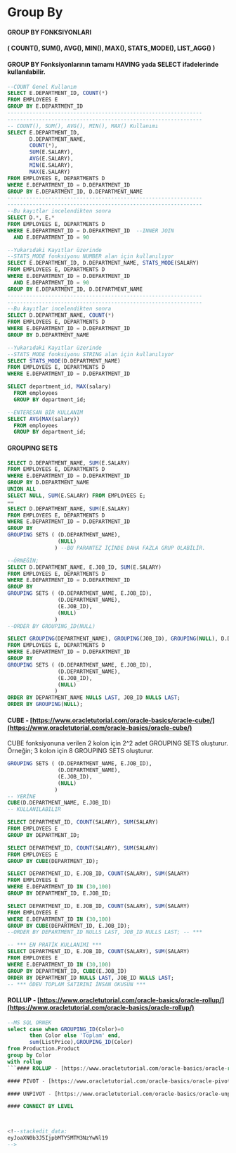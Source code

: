 # Group By

#### GROUP BY FONKSIYONLARI 

#### \( COUNT\(\), SUM\(\), AVG\(\), MIN\(\), MAX\(\), STATS\_MODE\(\), LIST\_AGG\(\)  \) 

#### GROUP BY Fonksiyonlarının tamamı HAVING yada SELECT ifadelerinde kullanılabilir. 

```sql
--COUNT Genel Kullanım
SELECT E.DEPARTMENT_ID, COUNT(*) 
FROM EMPLOYEES E
GROUP BY E.DEPARTMENT_ID 
--------------------------------------------------------------
--------------------------------------------------------------
-- COUNT(), SUM(), AVG(), MIN(), MAX() Kullanımı
SELECT E.DEPARTMENT_ID, 
       D.DEPARTMENT_NAME, 
       COUNT(*), 
       SUM(E.SALARY), 
       AVG(E.SALARY), 
       MIN(E.SALARY), 
       MAX(E.SALARY)
FROM EMPLOYEES E, DEPARTMENTS D
WHERE E.DEPARTMENT_ID = D.DEPARTMENT_ID
GROUP BY E.DEPARTMENT_ID, D.DEPARTMENT_NAME
--------------------------------------------------------------
--------------------------------------------------------------
--Bu kayıtlar incelendikten sonra
SELECT D.*, E.*
FROM EMPLOYEES E, DEPARTMENTS D
WHERE E.DEPARTMENT_ID = D.DEPARTMENT_ID  --INNER JOIN
  AND E.DEPARTMENT_ID = 90

--Yukarıdaki Kayıtlar üzerinde 
--STATS_MODE fonksiyonu NUMBER alan için kullanılıyor
SELECT E.DEPARTMENT_ID, D.DEPARTMENT_NAME, STATS_MODE(SALARY)
FROM EMPLOYEES E, DEPARTMENTS D
WHERE E.DEPARTMENT_ID = D.DEPARTMENT_ID
  AND E.DEPARTMENT_ID = 90
GROUP BY E.DEPARTMENT_ID, D.DEPARTMENT_NAME
--------------------------------------------------------------
--------------------------------------------------------------
--Bu kayıtlar incelendikten sonra
SELECT D.DEPARTMENT_NAME, COUNT(*)
FROM EMPLOYEES E, DEPARTMENTS D
WHERE E.DEPARTMENT_ID = D.DEPARTMENT_ID
GROUP BY D.DEPARTMENT_NAME

--Yukarıdaki Kayıtlar üzerinde 
--STATS_MODE fonksiyonu STRING alan için kullanılıyor
SELECT STATS_MODE(D.DEPARTMENT_NAME)
FROM EMPLOYEES E, DEPARTMENTS D
WHERE E.DEPARTMENT_ID = D.DEPARTMENT_ID
```

```sql
SELECT department_id, MAX(salary)
  FROM employees
  GROUP BY department_id;

--ENTERESAN BİR KULLANIM  
SELECT AVG(MAX(salary))
  FROM employees
  GROUP BY department_id;
```

#### 

#### GROUPING SETS

```sql
SELECT D.DEPARTMENT_NAME, SUM(E.SALARY)
FROM EMPLOYEES E, DEPARTMENTS D
WHERE E.DEPARTMENT_ID = D.DEPARTMENT_ID
GROUP BY D.DEPARTMENT_NAME
UNION ALL
SELECT NULL, SUM(E.SALARY) FROM EMPLOYEES E;
==
SELECT D.DEPARTMENT_NAME, SUM(E.SALARY)
FROM EMPLOYEES E, DEPARTMENTS D
WHERE E.DEPARTMENT_ID = D.DEPARTMENT_ID
GROUP BY
GROUPING SETS ( (D.DEPARTMENT_NAME),
                (NULL)
               ) --BU PARANTEZ İÇİNDE DAHA FAZLA GRUP OLABİLİR.

--ÖRNEĞİN;
SELECT D.DEPARTMENT_NAME, E.JOB_ID, SUM(E.SALARY)
FROM EMPLOYEES E, DEPARTMENTS D
WHERE E.DEPARTMENT_ID = D.DEPARTMENT_ID
GROUP BY
GROUPING SETS ( (D.DEPARTMENT_NAME, E.JOB_ID),
                (D.DEPARTMENT_NAME),
                (E.JOB_ID),
                (NULL)
               )
--ORDER BY GROUPING_ID(NULL)

SELECT GROUPING(DEPARTMENT_NAME), GROUPING(JOB_ID), GROUPING(NULL), D.DEPARTMENT_NAME, E.JOB_ID, SUM(E.SALARY)
FROM EMPLOYEES E, DEPARTMENTS D
WHERE E.DEPARTMENT_ID = D.DEPARTMENT_ID
GROUP BY
GROUPING SETS ( (D.DEPARTMENT_NAME, E.JOB_ID),
                (D.DEPARTMENT_NAME),
                (E.JOB_ID),
                (NULL)
               )
ORDER BY DEPARTMENT_NAME NULLS LAST, JOB_ID NULLS LAST;
ORDER BY GROUPING(NULL);
```

#### 

#### CUBE - [https://www.oracletutorial.com/oracle-basics/oracle-cube/](https://www.oracletutorial.com/oracle-basics/oracle-cube/) 

CUBE fonksiyonuna verilen 2 kolon için 2^2 adet GROUPING SETS oluşturur. Örneğin; 3 kolon için 8 GROUPING SETS oluşturur.

```sql
GROUPING SETS ( (D.DEPARTMENT_NAME, E.JOB_ID),
                (D.DEPARTMENT_NAME),
                (E.JOB_ID),
                (NULL)
               )
-- YERİNE
CUBE(D.DEPARTMENT_NAME, E.JOB_ID)
-- KULLANILABILIR
```

```sql
SELECT DEPARTMENT_ID, COUNT(SALARY), SUM(SALARY)
FROM EMPLOYEES E
GROUP BY DEPARTMENT_ID;

SELECT DEPARTMENT_ID, COUNT(SALARY), SUM(SALARY)
FROM EMPLOYEES E
GROUP BY CUBE(DEPARTMENT_ID);

SELECT DEPARTMENT_ID, E.JOB_ID, COUNT(SALARY), SUM(SALARY)
FROM EMPLOYEES E
WHERE E.DEPARTMENT_ID IN (30,100)
GROUP BY DEPARTMENT_ID, E.JOB_ID;

SELECT DEPARTMENT_ID, E.JOB_ID, COUNT(SALARY), SUM(SALARY)
FROM EMPLOYEES E
WHERE E.DEPARTMENT_ID IN (30,100)
GROUP BY CUBE(DEPARTMENT_ID, E.JOB_ID);
--ORDER BY DEPARTMENT_ID NULLS LAST, JOB_ID NULLS LAST; -- ***

-- *** EN PRATİK KULLANIMI ***
SELECT DEPARTMENT_ID, E.JOB_ID, COUNT(SALARY), SUM(SALARY)
FROM EMPLOYEES E
WHERE E.DEPARTMENT_ID IN (30,100)
GROUP BY DEPARTMENT_ID, CUBE(E.JOB_ID)
ORDER BY DEPARTMENT_ID NULLS LAST, JOB_ID NULLS LAST;
-- *** ÖDEV TOPLAM SATIRINI İNSAN OKUSUN ***


```



#### ROLLUP - [https://www.oracletutorial.com/oracle-basics/oracle-rollup/](https://www.oracletutorial.com/oracle-basics/oracle-rollup/) 

```sql
--MS SQL ÖRNEK
select case when GROUPING_ID(Color)=0 
       then Color else 'Toplam' end,
       sum(ListPrice),GROUPING_ID(Color)
from Production.Product
group by Color
with rollup
```#### ROLLUP - [https://www.oracletutorial.com/oracle-basics/oracle-rollup/](https://www.oracletutorial.com/oracle-basics/oracle-rollup/) 

#### PIVOT - [https://www.oracletutorial.com/oracle-basics/oracle-pivot/](https://www.oracletutorial.com/oracle-basics/oracle-pivot/) 

#### UNPIVOT - [https://www.oracletutorial.com/oracle-basics/oracle-unpivot/](https://www.oracletutorial.com/oracle-basics/oracle-unpivot/) 

#### CONNECT BY LEVEL



<!--stackedit_data:
eyJoaXN0b3J5IjpbMTY5MTM3NzYwNl19
-->